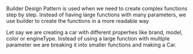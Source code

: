 Builder Design Pattern is used when we need to create complex functions step by step.
Instead of having large functions with many parameters, we use builder to create the 
functions in a more readable way

Let say we are creating a car with different properties like brand, model, color or engineType.
Instead of using a large function with multiple parameter we are breaking it into smaller functions 
and making a Car.